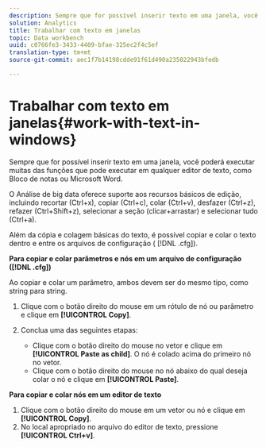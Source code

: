 ```yaml
---
description: Sempre que for possível inserir texto em uma janela, você poderá executar muitas das funções que pode executar em qualquer editor de texto, como Bloco de notas ou Microsoft Word.
solution: Analytics
title: Trabalhar com texto em janelas
topic: Data workbench
uuid: c0766fe3-3433-4409-bfae-325ec2f4c5ef
translation-type: tm+mt
source-git-commit: aec1f7b14198cdde91f61d490a235022943bfedb

---
```



# Trabalhar com texto em janelas{#work-with-text-in-windows}

Sempre que for possível inserir texto em uma janela, você poderá executar muitas das funções que pode executar em qualquer editor de texto, como Bloco de notas ou Microsoft Word.

O Análise de big data oferece suporte aos recursos básicos de edição, incluindo recortar (Ctrl+x), copiar (Ctrl+c), colar (Ctrl+v), desfazer (Ctrl+z), refazer (Ctrl+Shift+z), selecionar a seção (clicar+arrastar) e selecionar tudo (Ctrl+a).

Além da cópia e colagem básicas do texto, é possível copiar e colar o texto dentro e entre os arquivos de configuração ( [!DNL .cfg]).

**Para copiar e colar parâmetros e nós em um arquivo de configuração ([!DNL .cfg])**

Ao copiar e colar um parâmetro, ambos devem ser do mesmo tipo, como string para string.

1. Clique com o botão direito do mouse em um rótulo de nó ou parâmetro e clique em **[!UICONTROL Copy]**.
1. Conclua uma das seguintes etapas:

   * Clique com o botão direito do mouse no vetor e clique em **[!UICONTROL Paste as child]**. O nó é colado acima do primeiro nó no vetor.
   * Clique com o botão direito do mouse no nó abaixo do qual deseja colar o nó e clique em **[!UICONTROL Paste]**.

**Para copiar e colar nós em um editor de texto**

1. Clique com o botão direito do mouse em um vetor ou nó e clique em **[!UICONTROL Copy]**.
1. No local apropriado no arquivo do editor de texto, pressione **[!UICONTROL Ctrl+v]**.

